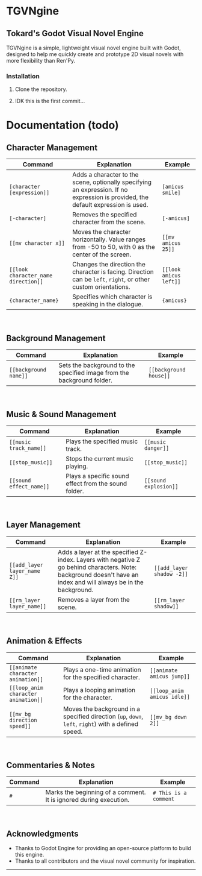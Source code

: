 # TGVNgine
## Tokard's Godot Visual Novel Engine

TGVNgine is a simple, lightweight visual novel engine built with Godot, designed to help me quickly create and prototype 2D visual novels with more flexibility than Ren'Py.


### Installation

1. Clone the repository.

2. IDK this is the first commit...

# Documentation (todo)

## Character Management

| Command                        | Explanation                                                                 | Example                      |
|--------------------------------|-----------------------------------------------------------------------------|------------------------------|
| `[character [expression]]`     | Adds a character to the scene, optionally specifying an expression. If no expression is provided, the default expression is used. | `[amicus smile]`             |
| `[-character]`                 | Removes the specified character from the scene.                            | `[-amicus]`                  |
| `[[mv character x]]`           | Moves the character horizontally. Value ranges from -50 to 50, with 0 as the center of the screen. | `[[mv amicus 25]]`           |
| `[[look character_name direction]]` | Changes the direction the character is facing. Direction can be `left`, `right`, or other custom orientations. | `[[look amicus left]]`       |
| `{character_name}`             | Specifies which character is speaking in the dialogue.                     | `{amicus}`                   |

<br>

## Background Management

| Command                        | Explanation                                                                 | Example                      |
|--------------------------------|-----------------------------------------------------------------------------|------------------------------|
| `[[background name]]`           | Sets the background to the specified image from the background folder.      | `[[background house]]`       |

<br>

## Music & Sound Management

| Command                        | Explanation                                                                 | Example                      |
|--------------------------------|-----------------------------------------------------------------------------|------------------------------|
| `[[music track_name]]`          | Plays the specified music track.                                             | `[[music danger]]`           |
| `[[stop_music]]`                | Stops the current music playing.                                             | `[[stop_music]]`             |
| `[[sound effect_name]]`         | Plays a specific sound effect from the sound folder.                         | `[[sound explosion]]`        |

<br>

## Layer Management  

| Command                        | Explanation                                                                 | Example                      |
|--------------------------------|-----------------------------------------------------------------------------|------------------------------|
| `[[add_layer layer_name Z]]`    | Adds a layer at the specified Z-index. Layers with negative Z go behind characters. Note: background doesn't have an index and will always be in the background. | `[[add_layer shadow -2]]`    |
| `[[rm_layer layer_name]]`       | Removes a layer from the scene.                                              | `[[rm_layer shadow]]`        |

<br>

## Animation & Effects

| Command                              | Explanation                                                                 | Example                             |
|--------------------------------------|-----------------------------------------------------------------------------|-------------------------------------|
| `[[animate character animation]]`    | Plays a one-time animation for the specified character.                     | `[[animate amicus jump]]`           |
| `[[loop_anim character animation]]`  | Plays a looping animation for the character.                               | `[[loop_anim amicus idle]]`         |
| `[[mv_bg direction speed]]`          | Moves the background in a specified direction (`up`, `down`, `left`, `right`) with a defined speed. | `[[mv_bg down 2]]`                 |

<br>

## Commentaries & Notes

| Command                        | Explanation                                                                 | Example                      |
|--------------------------------|-----------------------------------------------------------------------------|------------------------------|
| `#`                            | Marks the beginning of a comment. It is ignored during execution.           | `# This is a comment`        |

<br>

## Acknowledgments

- Thanks to Godot Engine for providing an open-source platform to build this engine.
- Thanks to all contributors and the visual novel community for inspiration.
****
